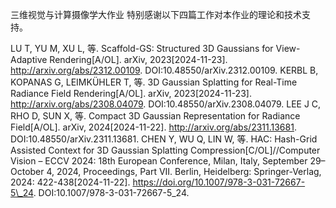 三维视觉与计算摄像学大作业
特别感谢以下四篇工作对本作业的理论和技术支持。

LU T, YU M, XU L, 等. Scaffold-GS: Structured 3D Gaussians for View-Adaptive Rendering[A/OL]. arXiv, 2023[2024-11-23]. http://arxiv.org/abs/2312.00109. DOI:10.48550/arXiv.2312.00109.
KERBL B, KOPANAS G, LEIMKÜHLER T, 等. 3D Gaussian Splatting for Real-Time Radiance Field Rendering[A/OL]. arXiv, 2023[2024-11-23]. http://arxiv.org/abs/2308.04079. DOI:10.48550/arXiv.2308.04079.
LEE J C, RHO D, SUN X, 等. Compact 3D Gaussian Representation for Radiance Field[A/OL]. arXiv, 2024[2024-11-22]. http://arxiv.org/abs/2311.13681. DOI:10.48550/arXiv.2311.13681.
CHEN Y, WU Q, LIN W, 等. HAC: Hash-Grid Assisted Context for 3D Gaussian Splatting Compression[C/OL]//Computer Vision – ECCV 2024: 18th European Conference, Milan, Italy, September 29–October 4, 2024, Proceedings, Part VII. Berlin, Heidelberg: Springer-Verlag, 2024: 422-438[2024-11-22]. https://doi.org/10.1007/978-3-031-72667-5\_24. DOI:10.1007/978-3-031-72667-5\_24.
